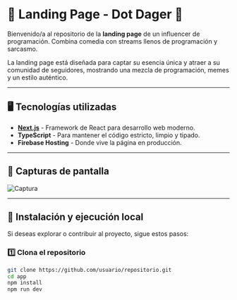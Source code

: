 # 🚀 **Landing Page - Dot Dager** 🎤

Bienvenido/a al repositorio de la **landing page** de un influencer de programación. Combina comedia con streams llenos de programación y sarcasmo.

La landing page está diseñada para captar su esencia única y atraer a su comunidad de seguidores, mostrando una mezcla de programación, memes y un estilo auténtico.

---

## 🖥️ **Tecnologías utilizadas**

- **[Next.js](https://nextjs.org/)** - Framework de React para desarrollo web moderno.
- **TypeScript** - Para mantener el código estricto, limpio y tipado.
- **Firebase Hosting** - Donde vive la página en producción.

---

## 📸 **Capturas de pantalla**

![Captura](https://github.com/user-attachments/assets/f976f984-3b5a-408c-a285-7b24db4f65bd)

---

## 🚧 **Instalación y ejecución local**

Si deseas explorar o contribuir al proyecto, sigue estos pasos:

### 1️⃣ Clona el repositorio
```bash
git clone https://github.com/usuario/repositorio.git
cd app
npm install
npm run dev



